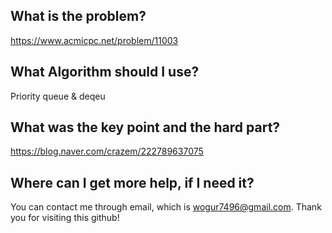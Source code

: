 ## What is the problem?

<https://www.acmicpc.net/problem/11003>

## What Algorithm should I use?

Priority queue & deqeu

## What was the key point and the hard part?

https://blog.naver.com/crazem/222789637075

## Where can I get more help, if I need it?

You can contact me through email, which is wogur7496@gmail.com.
Thank you for visiting this github!

